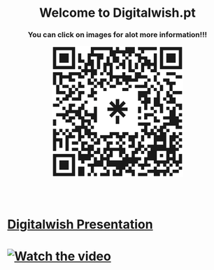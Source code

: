 <h1 align = "center"> Welcome to Digitalwish.pt </h1>
<h3 align = "center"> You can click on images for alot more information!!! </h3>
<p align = "center">
<a href="https://linktr.ee/digitalwish">
         <img src="https://github.com/Digitalwish/.github/blob/main/profile/digitalwishqr.png"
         width="300" height="300"
</a>
</p>
</br>
</br>
<h1>Digitalwish Presentation<h1>
           
[![Watch the video](https://i9.ytimg.com/vi/nAkJo9d9YSI/mq3.jpg?sqp=CJjUh5kG&rs=AOn4CLBDfabRTHmHb39aDEtnzZD3GaNvSA)](https://odysee.com/@Digitalwish:d/Introduction:b6?r=9hfd4b6LWi9ZZShzyt3p6qq58k7BL95g)
